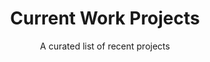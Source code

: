 ---
title: Current Work Projects
subtitle: A curated list of recent projects
background_style: style4
sections:
  - type: features

    section_id: three
    background_style: style4
    features:
      - title: XPS Lubricants
        feature_img_path: images/xps-wrk.jpg
        text: >-
         [XPS Details](/xps-detail)
      - title: All Savers Portal
        feature_img_path: images/allsavers-wrk.jpg
        text: >-
          [All Savers Details](/allsavers-detail)
      - title: Shadywood Tree Experts
        feature_img_path: images/shadywood-wrk.jpg
        text: >-
          [Shadywood Details](/shadywood-detail)
      - title: Tricare Portal
        feature_img_path: images/tricare-wrk.jpg
        text: >-
          [Tricare Details](/tricare-detail)
        icon: 
      - title: U+B Architects
        feature_img_path: images/ub-wrk.jpg
        text: >-
          [U+B Details](/ub-detail)
      - title: Hyperbaric Therapy
        feature_img_path: images/hyper-wrk.jpg
        text: >-
          [Hybaric Therapy Details](/hyper-detail)
    component: WorkList
menus:
  main:
    title: Work
    weight: 4
template: page


---